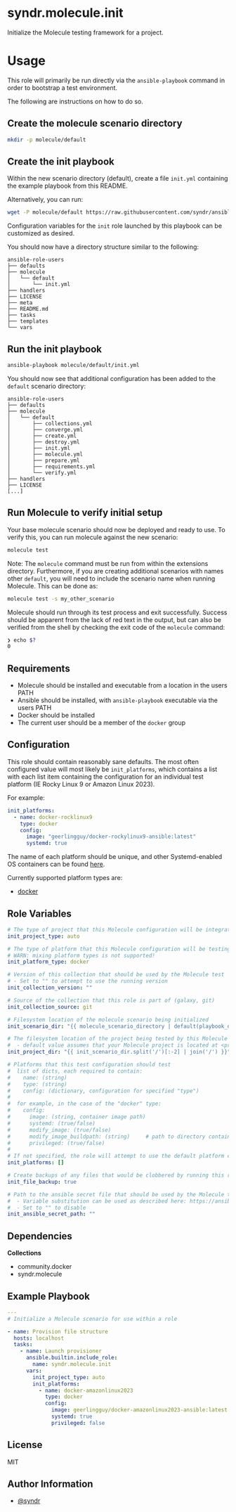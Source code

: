 syndr.molecule.init
=========

Initialize the Molecule testing framework for a project.

# Usage

This role will primarily be run directly via the `ansible-playbook` command in order to bootstrap a test environment.

The following are instructions on how to do so.

## Create the molecule scenario directory

```bash
mkdir -p molecule/default
```

## Create the init playbook

Within the new scenario directory (default), create a file `init.yml` containing the example playbook from this README.

Alternatively, you can run:
```bash
wget -P molecule/default https://raw.githubusercontent.com/syndr/ansible-collection-molecule/main/roles/init/files/init.yml
```

Configuration variables for the `init` role launched by this playbook can be customized as desired.

You should now have a directory structure similar to the following:
```
ansible-role-users
├── defaults
├── molecule
│   └── default
│       └── init.yml
├── handlers
├── LICENSE
├── meta
├── README.md
├── tasks
├── templates
└── vars
```

## Run the init playbook

```bash
ansible-playbook molecule/default/init.yml
```

You should now see that additional configuration has been added to the `default` scenario directory:  
```
ansible-role-users
├── defaults
├── molecule
│   └── default
│       ├── collections.yml
│       ├── converge.yml
│       ├── create.yml
│       ├── destroy.yml
│       ├── init.yml
│       ├── molecule.yml
│       ├── prepare.yml
│       ├── requirements.yml
│       └── verify.yml
├── handlers
├── LICENSE
[...]
```

## Run Molecule to verify initial setup

Your base molecule scenario should now be deployed and ready to use. To verify this, you can run molecule against the new scenario:

```bash
molecule test
```

Note: The `molecule` command must be run from within the extensions directory. Furthermore, if you are creating additional scenarios with names other `default`, you will need to include the scenario name when running Molecule. This can be done as:  
```bash
molecule test -s my_other_scenario
```

Molecule should run through its test process and exit successfully. Success should be apparent from the lack of red text in the output, but can also be verified from the shell by checking the exit code of the `molecule` command:

```bash
❯ echo $?                                         
0
```

Requirements
------------

* Molecule should be installed and executable from a location in the users PATH
* Ansible should be installed, with `ansible-playbook` executable via the users PATH
* Docker should be installed
* The current user should be a member of the `docker` group

Configuration
------------

This role should contain reasonably sane defaults. The most often configured value will most likely be `init_platforms`, which contains a list with each list item containing the configuration for an individual test platform (IE Rocky Linux 9 or Amazon Linux 2023).

For example:
```yaml
init_platforms:
  - name: docker-rocklinux9
    type: docker
    config:
      image: "geerlingguy/docker-rockylinux9-ansible:latest"
      systemd: true
```

The name of each platform should be unique, and other Systemd-enabled OS containers can be found [here](https://hub.docker.com/search?q=geerlingguy%2Fdocker-).

Currently supported platform types are:

* [docker](../docker_platform/README.md)

Role Variables
--------------

```yaml
# The type of project that this Molecule configuration will be integrated into
init_project_type: auto

# The type of platform that this Molecule configuration will be testing on (docker, ec2)
# WARN: mixing platform types is not supported!
init_platform_type: docker

# Version of this collection that should be used by the Molecule test
# - Set to "" to attempt to use the running version
init_collection_version: ""

# Source of the collection that this role is part of (galaxy, git)
init_collection_source: git

# Filesystem location of the molecule scenario being initialized
init_scenario_dir: "{{ molecule_scenario_directory | default(playbook_dir) }}"

# The filesystem location of the project being tested by this Molecule configuration
#  - default value assumes that your Molecule project is located at <project dir>/molecule/<scenario>
init_project_dir: "{{ init_scenario_dir.split('/')[:-2] | join('/') }}"

# Platforms that this test configuration should test
#  list of dicts, each required to contain:
#    name: (string)
#    type: (string)
#    config: (dictionary, configuration for specified "type")
#
#  for example, in the case of the "docker" type:
#    config:
#      image: (string, container image path)
#      systemd: (true/false)
#      modify_image: (true/false)
#      modify_image_buildpath: (string)     # path to directory containing Dockerfile
#      privileged: (true/false)
#
# If not specified, the role will attempt to use the default platform configuration
init_platforms: []

# Create backups of any files that would be clobbered by running this role
init_file_backup: true

# Path to the ansible secret file that should be used by the Molecule test
#  - Variable substitution can be used as described here: https://ansible.readthedocs.io/projects/molecule/configuration/#variable-substitution
#  - Set to "" to disable
init_ansible_secret_path: ""
```

Dependencies
------------

**Collections**  
* community.docker
* syndr.molecule

Example Playbook
----------------

```yaml
---
# Initialize a Molecule scenario for use within a role

- name: Provision file structure
  hosts: localhost
  tasks:
    - name: Launch provisioner
      ansible.builtin.include_role:
        name: syndr.molecule.init
      vars:
        init_project_type: auto
        init_platforms:
          - name: docker-amazonlinux2023
            type: docker
            config:
              image: geerlingguy/docker-amazonlinux2023-ansible:latest
              systemd: true
              privileged: false
```

License
-------

MIT

Author Information
------------------

- [@syndr](https://github.com/syndr/)

